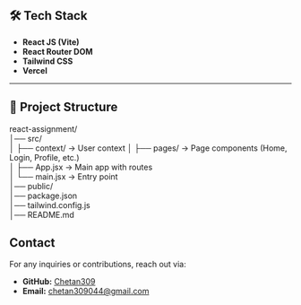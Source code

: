 
## 🛠️ Tech Stack
- **React JS (Vite)**
- **React Router DOM**
- **Tailwind CSS** 
- **Vercel** 

---

## 📂 Project Structure

react-assignment/  
│── src/  
│   ├── context/       → User context 
│   ├── pages/         → Page components (Home, Login, Profile, etc.)  
│   ├── App.jsx        → Main app with routes  
│   └── main.jsx       → Entry point  
│── public/            
│── package.json  
│── tailwind.config.js  
│── README.md  

## Contact

For any inquiries or contributions, reach out via:

- **GitHub:** [Chetan309](https://github.com/Chetan309)
- **Email:** [chetan309044@gmail.com](mailto:chetan309044@gmail.com)
